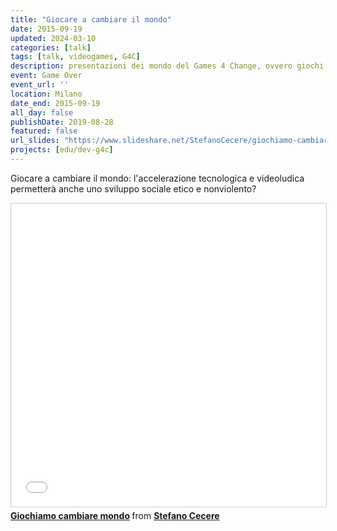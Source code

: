 ```yaml
---
title: "Giocare a cambiare il mondo"
date: 2015-09-19
updated: 2024-03-10
categories: [talk]
tags: [talk, videogames, G4C]
description: presentazioni dei mondo del Games 4 Change, ovvero giochi educativi e di impatto sociale
event: Game Over
event_url: ''
location: Milano
date_end: 2015-09-19
all_day: false
publishDate: 2019-08-28
featured: false
url_slides: "https://www.slideshare.net/StefanoCecere/giochiamo-cambiare-mondo"
projects: [edu/dev-g4c]
---
```


Giocare a cambiare il mondo: l'accelerazione tecnologica e videoludica permetterà anche uno sviluppo sociale etico e nonviolento?

<iframe src="//www.slideshare.net/slideshow/embed_code/key/3jHBCEbHBesoNt" width="595" height="485" frameborder="0" marginwidth="0" marginheight="0" scrolling="no" style="border:1px solid #CCC; border-width:1px; margin-bottom:5px; max-width: 100%;" allowfullscreen> </iframe>

<div style="margin-bottom:5px"> <strong> <a href="//www.slideshare.net/StefanoCecere/giochiamo-cambiare-mondo" title="Giochiamo cambiare mondo" target="_blank">Giochiamo cambiare mondo</a> </strong> from <strong><a href="https://www.slideshare.net/StefanoCecere" target="_blank">Stefano Cecere</a></strong> </div>

